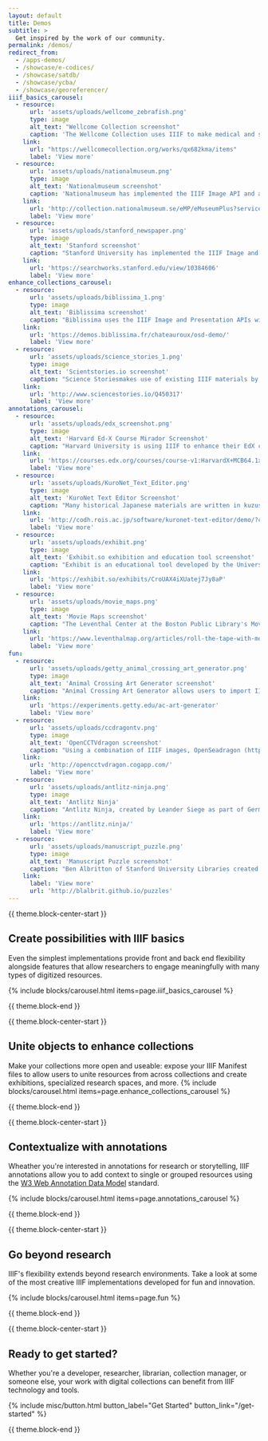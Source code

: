 ```yaml
---
layout: default
title: Demos
subtitle: >
  Get inspired by the work of our community.
permalink: /demos/
redirect_from:
  - /apps-demos/
  - /showcase/e-codices/
  - /showcase/satdb/
  - /showcase/ycba/
  - /showcase/georeferencer/
iiif_basics_carousel:
  - resource:
      url: 'assets/uploads/wellcome_zebrafish.png'
      type: image
      alt_text: "Wellcome Collection screenshot"
      caption: 'The Wellcome Collection uses IIIF to make medical and scientific materials available via a Mirador viewer (https://projectmirador.org/), which allows deep zoom as well as the ability to compare images from the collection in a single viewer. IIIF is also used to dynamically generate multiple image download sizes to users.'
    link:
      url: "https://wellcomecollection.org/works/qx682kma/items"
      label: 'View more'  
  - resource:
      url: 'assets/uploads/nationalmuseum.png'
      type: image
      alt_text: 'Nationalmuseum screenshot'
      caption: 'Nationalmuseum has implemented the IIIF Image API and an OpenSeadragon viewer (https://openseadragon.github.io/). Combined, these allow smooth, deep zooming on high-resolution images as well as provding the ability for the museum to switch out front end tools such as viewers and back end systems such as servers without a major rebuild of their site.'
    link:
      url: 'http://collection.nationalmuseum.se/eMP/eMuseumPlus?service=direct/1/ResultDetailView/result.inline.lightbox.t1.collection_lightbox.$TspTitleImageLink.link&sp=13&sp=Sexhibition&sp=SfilterDefinition&sp=0&sp=2&sp=3&sp=SdetailView&sp=11&sp=Sdetail&sp=1&sp=T&sp=0&sp=Slightbox_3x4&sp=0&sp=T&sp=1#exhibitionReferences'
      label: 'View more'
  - resource:
      url: 'assets/uploads/stanford_newspaper.png'
      type: image
      alt_text: 'Stanford screenshot'
      caption: "Stanford University has implemented the IIIF Image and Presentation APIs along with a Mirador viewer (https://projectmirador.org/), which allows the display of complex digitized objects such as the digitized newspaper shown here. The implementation also includes openly available IIIF Manifest files (indicated by the IIIF logo at the bottom right of the viewer), which provide users the ability to easily work with these resources across IIIF-enabled sites and tools."
    link:
      url: 'https://searchworks.stanford.edu/view/10384606'
      label: 'View more'
enhance_collections_carousel:
  - resource:
      url: 'assets/uploads/biblissima_1.png'
      type: image
      alt_text: 'Biblissima screenshot'
      caption: "Biblissima uses the IIIF Image and Presentation APIs with an OpenSeadragon viewer (https://openseadragon.github.io/) to re-unite separated objects. At some point in history, illustrations were cut from the pages of Manuscript 5 of the Municipal Library of Châteauroux and sold. Today, the manuscript is held in the collections of the Bibliothèque virtuelle des manuscrits médiévaux, and the missing illustrations are held in the collection of the Bibliothèque nationale de France. Both institutions make their collections openly available via IIIF, allowing Biblissima to digitally reunite the missing illustrations with their pages so researchers can view them as intended."
    link:
      url: 'https://demos.biblissima.fr/chateauroux/osd-demo/'
      label: 'View more'
  - resource:
      url: 'assets/uploads/science_stories_1.png'
      type: image
      alt_text: 'Scientstories.io screenshot'
      caption: "Science Storiesmakes use of existing IIIF materials by assembling digitized resources from across diverse collections to highlight the research and experiences of historical and contemporary scientists. In this example, photographs made available via IIIF from the Smithsonian Institute Archives and National Portrait Gallery (US) are assembled in a Mirador viewer (https://projectmirador.org/) to show documenation of physicist Chien-Shiung Wu at work alongside non-IIIF videos about her career and a timeline of her career from other sites. Each resource links back to its source repository, providing opportunities for further exploration."
    link:
      url: 'http://www.sciencestories.io/Q450317'
      label: 'View more'
annotations_carousel:
  - resource:
      url: 'assets/uploads/edx_screenshot.png'
      type: image
      alt_text: 'Harvard Ed-X Course Mirador Screenshot'
      caption: "Harvard University is using IIIF to enhance their EdX course offerings. Here, the Mirador viewer (https://projectmirador.org/) displays an image of a cell with IIIF annotations showing its parts, allowing students to zoom in and out to see the relative size of each of the parts compared to the whole of the cell. Each course session focuses on different cell parts, and the viewer brings students to the corresponding area of the image when students view the session pages."
    link:
      url: 'https://courses.edx.org/courses/course-v1:HarvardX+MCB64.1x+2T2016/d16e07a5cec442eeb7cd9dfcb695dce0/'
      label: 'View more'
  - resource:
      url: 'assets/uploads/KuroNet_Text_Editor.png'
      type: image
      alt_text: 'KuroNet Text Editor Screenshot'
      caption: "Many historical Japanese materials are written in kuzushiji, a form of cursive writing that most Japanese speakers can’t read today. This tool uses the Curation Viewer (http://codh.rois.ac.jp/software/iiif-curation-viewer/) to allow users to highlight characters in a IIIF-enabled kuzushiji document. The highlighted text is read by AI-driven cursive Optical Character Recognition (OCR) which suggests the characters likely to be depicted, allowing easy interpretation."
    link:
      url: 'http://codh.rois.ac.jp/software/kuronet-text-editor/demo/?curation=https://mp.ex.nii.ac.jp/api/curation/json//02fb226f-a249-4403-9363-c032324aa1e8&mode=annotation&lang=en'
      label: 'View more'
  - resource:
      url: 'assets/uploads/exhibit.png'
      type: image
      alt_text: 'Exhibit.so exhibition and education tool screenshot'
      caption: "Exhibit is an educational tool developed by the University of St Andrews and Mnemoscene in response to remote teaching needs during the Covid-19 pandemic. It allows users to easily develop guided annotation experiences for individual or grouped IIIF resource using the Universal Viewer (https://universalviewer.io/) and IIIF Annotations. In this example, annotation text guides the viewer through IIIF-enabled images from the collection at St Andrews which depict Edweard Muybridge’s accidental creation of the first motion picture. While the tool was developed for faculty at the University to use in teaching, it is openly available to users anywhere and works with any IIIF-enabled resource that makes a Manifest file openly available."
    link:
      url: 'https://exhibit.so/exhibits/CroUAX4iXUatej7Jy8aP'
      label: 'View more'
  - resource:
      url: 'assets/uploads/movie_maps.png'
      type: image
      alt_text: 'Movie Maps screenshot'
      caption: "The Leventhal Center at the Boston Public Library's Movie Maps project uses IIIF annotations to provide video narration timed with guided viewing, enabling an engaging tour through an image such as the map shown here."
    link:
      url: 'https://www.leventhalmap.org/articles/roll-the-tape-with-moviemaps/'
      label: 'View more'
fun: 
  - resource:
      url: 'assets/uploads/getty_animal_crossing_art_generator.png'
      type: image
      alt_text: 'Animal Crossing Art Generator screenshot'
      caption: "Animal Crossing Art Generator allows users to import IIIF-enabled artworks from global museums and create Animal Crossing patterns for shirts, wall and floor coverings, paintings for an easel or canvas, and for display on mannequins, via a QR code created for the chosen artwork."
    link:
      url: 'https://experiments.getty.edu/ac-art-generator'
      label: 'View more'
  - resource:
      url: 'assets/uploads/ccdragontv.png'
      type: image
      alt_text: 'OpenCCTVdragon screenshot'
      caption: "Using a combination of IIIF images, OpenSeadragon (https://openseadragon.github.io/) and WebSockets, Cogapp playfully explores what surveillance of visitor activity might look like in a scenario where up to 9 participants can browse a collection of zoomable images, whilst having their activity monitored in real time in a simulated 'control room'."
    link:
      url: 'http://opencctvdragon.cogapp.com/'
      label: 'View more'
  - resource:
      url: 'assets/uploads/antlitz-ninja.png'
      type: image
      alt_text: 'Antlitz Ninja'
      caption: "Antlitz Ninja, created by Leander Siege as part of Germany's Coding da Vinci hackathon, uses an OpenSeadrgaon viewer along with the Image and Presentation APIs to enable zooming and realignment of paintings to create of Exquisite Corpse portraits on the fly."
    link:
      url: 'https://antlitz.ninja/'
      label: 'View more'
  - resource:
      url: 'assets/uploads/manuscript_puzzle.png'
      type: image
      alt_text: 'Manuscript Puzzle screenshot'
      caption: "Ben Albritton of Stanford University Libraries created drag-and-drop puzzles featuring Medieval manuscripts using the IIIF Image API and HTML canvases."
    link:
      label: 'View more'
      url: 'http://blalbrit.github.io/puzzles'
---
```


{{ theme.block-center-start }}

## Create possibilities with IIIF basics

Even the simplest implementations provide front and back end flexibility alongside features that allow researchers to engage meaningfully with many types of digitized resources.


{% include blocks/carousel.html items=page.iiif_basics_carousel %}

{{ theme.block-end }}



{{ theme.block-center-start }}

## Unite objects to enhance collections

Make your collections more open and useable: expose your IIIF Manifest files to allow users to unite resources from across collections and create exhibitions, specialized research spaces, and more.
{% include blocks/carousel.html items=page.enhance_collections_carousel %}


{{ theme.block-end }}

{{ theme.block-center-start }}

## Contextualize with annotations
Wheather you're interested in annotations for research or storytelling, IIIF annotations allow you to add context to single or grouped resources using the [W3 Web Annotation Data Model](https://www.w3.org/TR/annotation-model/) standard.

{% include blocks/carousel.html items=page.annotations_carousel %}

{{ theme.block-end }}



{{ theme.block-center-start }}


## Go beyond research

IIIF's flexibility extends beyond research environments. Take a look at some of the most creative IIIF implementations developed for fun and innovation.


{% include blocks/carousel.html items=page.fun %}


{{ theme.block-end }}


{{ theme.block-center-start }}

## Ready to get started?

Whether you're a developer, researcher, librarian, collection manager, or someone else, your work with digital collections can benefit from IIIF technology and tools.

{% include misc/button.html button_label="Get Started" button_link="/get-started" %}

{{ theme.block-end }}

